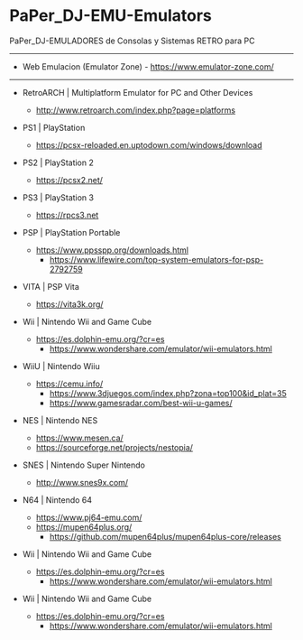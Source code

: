 # PaPer_DJ-EMU-Emulators
PaPer_DJ-EMULADORES de Consolas y Sistemas RETRO para PC

------------------------------------------------------------

* Web Emulacion (Emulator Zone)
        - https://www.emulator-zone.com/

------------------------------------------------------------

* RetroARCH | Multiplatform Emulator for PC and Other Devices
  - http://www.retroarch.com/index.php?page=platforms


* PS1 | PlayStation
  - https://pcsx-reloaded.en.uptodown.com/windows/download


* PS2 | PlayStation 2
  - https://pcsx2.net/


* PS3 | PlayStation 3
  - https://rpcs3.net


* PSP | PlayStation Portable 
  - https://www.ppsspp.org/downloads.html
    * https://www.lifewire.com/top-system-emulators-for-psp-2792759


* VITA | PSP Vita 
  - https://vita3k.org/
 

* Wii | Nintendo Wii and Game Cube
  - https://es.dolphin-emu.org/?cr=es
    * https://www.wondershare.com/emulator/wii-emulators.html

* WiiU | Nintendo Wiiu
  - https://cemu.info/
    * https://www.3djuegos.com/index.php?zona=top100&id_plat=35
    * https://www.gamesradar.com/best-wii-u-games/
    
* NES | Nintendo NES
  - https://www.mesen.ca/
  - https://sourceforge.net/projects/nestopia/
    
* SNES | Nintendo Super Nintendo
  - http://www.snes9x.com/

* N64 | Nintendo 64
  - https://www.pj64-emu.com/
  - https://mupen64plus.org/
    * https://github.com/mupen64plus/mupen64plus-core/releases
    
* Wii | Nintendo Wii and Game Cube
  - https://es.dolphin-emu.org/?cr=es
    * https://www.wondershare.com/emulator/wii-emulators.html
    
* Wii | Nintendo Wii and Game Cube
  - https://es.dolphin-emu.org/?cr=es
    * https://www.wondershare.com/emulator/wii-emulators.html
